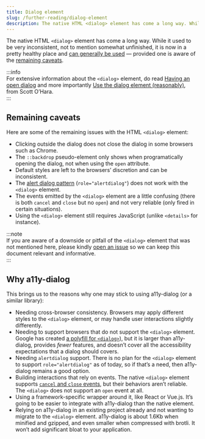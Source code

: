 ```yaml
---
title: Dialog element
slug: /further-reading/dialog-element
description: The native HTML <dialog> element has come a long way. While it used to be very inconsistent, not to mention somewhat unfinished, it is now in a pretty healthy place and can generally be used — provided one is aware of the remaining caveats.
---
```


The native HTML `<dialog>` element has come a long way. While it used to be very inconsistent, not to mention somewhat unfinished, it is now in a pretty healthy place and [can generally be used](https://www.scottohara.me/blog/2023/01/26/use-the-dialog-element.html) — provided one is aware of the [remaining caveats](#remaining-caveats).

:::info  
For extensive information about the `<dialog>` element, do read [Having an open dialog](https://www.scottohara.me/blog/2019/03/05/open-dialog.html) and more importantly [Use the dialog element (reasonably)](https://www.scottohara.me/blog/2023/01/26/use-the-dialog-element.html), from Scott O’Hara.  
:::

## Remaining caveats

Here are some of the remaining issues with the HTML `<dialog>` element:

- Clicking outside the dialog does not close the dialog in some browsers such as Chrome.
- The `::backdrop` pseudo-element only shows when programatically opening the dialog, not when using the `open` attribute.
- Default styles are left to the browsers’ discretion and can be inconsistent.
- The [alert dialog pattern](advanced.alert_dialog.md) (`role="alertdialog"`) does not work with the `<dialog>` element.
- The events emitted by the `<dialog>` element are a little confusing (there is both `cancel` and `close` but no `open`) and not very reliable (only fired in certain situations).
- Using the `<dialog>` element still requires JavaScript (unlike `<details>` for instance).

:::note  
If you are aware of a downside or pitfall of the `<dialog>` element that was not mentioned here, please kindly [open an issue](https://github.com/KittyGiraudel/a11y-dialog/issues) so we can keep this document relevant and informative.  
:::

## Why a11y-dialog

This brings us to the reasons why one may stick to using a11y-dialog (or a similar library):

- Needing cross-browser consistency. Browsers may apply different styles to the `<dialog>` element, or may handle user interactions slightly differently.
- Needing to support browsers that do not support the `<dialog>` element. Google has created [a polyfill for `<dialog>`](https://github.com/GoogleChrome/dialog-polyfill)), but it is larger than a11y-dialog, provides _fewer_ features, and doesn’t cover all the accessibility expectations that a dialog should covers.
- Needing `alertdialog` support. There is no plan for the `<dialog>` element to support `role="alertdialog"` as of today, so if that’s a need, then a11y-dialog remains a good option.
- Building interactions that rely on events. The native `<dialog>` element supports [`cancel` and `close` events](https://developer.mozilla.org/en-US/docs/Web/API/HTMLDialogElement#events), but their behaviors aren’t reliable. The `<dialog>` does not support an `open` event at all.
- Using a framework-specific wrapper around it, like React or Vue.js. It’s going to be easier to integrate with a11y-dialog than the native element.
- Relying on a11y-dialog in an existing project already and not wanting to migrate to the `<dialog>` element. a11y-dialog is about 1.6Kb when minified and gzipped, and even smaller when compressed with brotli. It won’t add significant bloat to your application.
